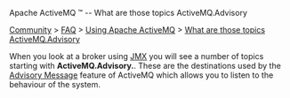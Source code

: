 Apache ActiveMQ ™ -- What are those topics ActiveMQ.Advisory 

[Community](community.html) > [FAQ](faq.html) > [Using Apache ActiveMQ](using-apache-activemq.html) > [What are those topics ActiveMQ.Advisory](what-are-those-topics-activemqadvisory.html)


When you look at a broker using [JMX](jmx.html) you will see a number of topics starting with **ActiveMQ.Advisory.**. These are the destinations used by the [Advisory Message](advisory-message.html) feature of ActiveMQ which allows you to listen to the behaviour of the system.

